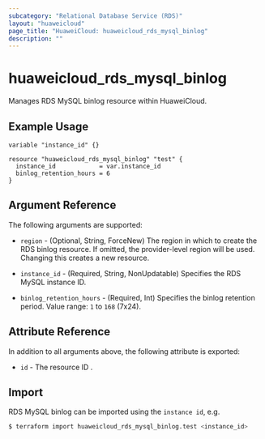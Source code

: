 ```yaml
---
subcategory: "Relational Database Service (RDS)"
layout: "huaweicloud"
page_title: "HuaweiCloud: huaweicloud_rds_mysql_binlog"
description: ""
---
```


# huaweicloud_rds_mysql_binlog

Manages RDS MySQL binlog resource within HuaweiCloud.

## Example Usage

```hcl
variable "instance_id" {}

resource "huaweicloud_rds_mysql_binlog" "test" {
  instance_id            = var.instance_id
  binlog_retention_hours = 6
}
```

## Argument Reference

The following arguments are supported:

* `region` - (Optional, String, ForceNew) The region in which to create the RDS binlog resource. If omitted, the
  provider-level region will be used. Changing this creates a new resource.

* `instance_id` - (Required, String, NonUpdatable) Specifies the RDS MySQL instance ID.

* `binlog_retention_hours` - (Required, Int) Specifies the binlog retention period. Value range: `1` to `168` (7x24).

## Attribute Reference

In addition to all arguments above, the following attribute is exported:

* `id` - The resource ID .

## Import

RDS MySQL binlog can be imported using the `instance id`, e.g.

```bash
$ terraform import huaweicloud_rds_mysql_binlog.test <instance_id>
```
